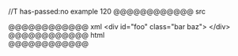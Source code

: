 //T has-passed:no
example 120
@@@@@@@@@@@@ src
<div id="foo" class="bar
  baz">
</div>
@@@@@@@@@@@@ xml
<?xml version="1.0" encoding="UTF-8"?>
<!DOCTYPE document SYSTEM "CommonMark.dtd">
<document xmlns="http://commonmark.org/xml/1.0">
  <html_block>&lt;div id=&quot;foo&quot; class=&quot;bar
  baz&quot;&gt;
&lt;/div&gt;
</html_block>
</document>
@@@@@@@@@@@@ html
<div id="foo" class="bar
  baz">
</div>
@@@@@@@@@@@@
